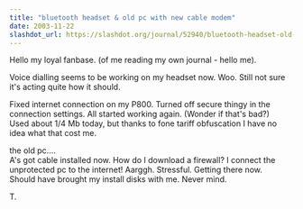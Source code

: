 ```yaml
---
title: "bluetooth headset & old pc with new cable modem"
date: 2003-11-22
slashdot_url: https://slashdot.org/journal/52940/bluetooth-headset-old-pc-with-new-cable-modem
---
```


<p>Hello my loyal fanbase. (of me reading my own journal - hello me).</p>
<p>Voice dialling seems to be working on my headset now. Woo. Still not sure it's acting quite how it should.</p>
<p>Fixed internet connection on my P800. Turned off secure thingy in the connection settings. All started working again. (Wonder if that's bad?)<br>Used about 1/4 Mb today, but thanks to fone tariff obfuscation I have no idea what that cost me.</p>
<p>the old pc....<br>A's got cable installed now. How do I download a firewall? I connect the unprotected pc to the internet! Aarggh. Stressful. Getting there now.<br>Should have brought my install disks with me. Never mind.</p>
<p>T.</p>

